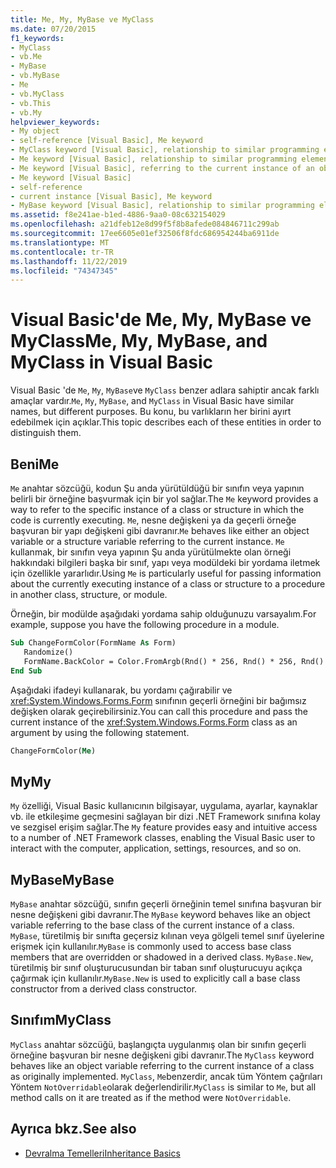```yaml
---
title: Me, My, MyBase ve MyClass
ms.date: 07/20/2015
f1_keywords:
- MyClass
- vb.Me
- MyBase
- vb.MyBase
- Me
- vb.MyClass
- vb.This
- vb.My
helpviewer_keywords:
- My object
- self-reference [Visual Basic], Me keyword
- MyClass keyword [Visual Basic], relationship to similar programming elements
- Me keyword [Visual Basic], relationship to similar programming elements
- Me keyword [Visual Basic], referring to the current instance of an object
- Me keyword [Visual Basic]
- self-reference
- current instance [Visual Basic], Me keyword
- MyBase keyword [Visual Basic], relationship to similar programming elements
ms.assetid: f8e241ae-b1ed-4886-9aa0-08c632154029
ms.openlocfilehash: a21dfeb12e8d99f5f8b8afede084846711c299ab
ms.sourcegitcommit: 17ee6605e01ef32506f8fdc686954244ba6911de
ms.translationtype: MT
ms.contentlocale: tr-TR
ms.lasthandoff: 11/22/2019
ms.locfileid: "74347345"
---
```

# <a name="me-my-mybase-and-myclass-in-visual-basic"></a><span data-ttu-id="08cd6-102">Visual Basic'de Me, My, MyBase ve MyClass</span><span class="sxs-lookup"><span data-stu-id="08cd6-102">Me, My, MyBase, and MyClass in Visual Basic</span></span>
<span data-ttu-id="08cd6-103">Visual Basic 'de `Me`, `My`, `MyBase`ve `MyClass` benzer adlara sahiptir ancak farklı amaçlar vardır.</span><span class="sxs-lookup"><span data-stu-id="08cd6-103">`Me`, `My`, `MyBase`, and `MyClass` in Visual Basic have similar names, but different purposes.</span></span> <span data-ttu-id="08cd6-104">Bu konu, bu varlıkların her birini ayırt edebilmek için açıklar.</span><span class="sxs-lookup"><span data-stu-id="08cd6-104">This topic describes each of these entities in order to distinguish them.</span></span>  
  
## <a name="me"></a><span data-ttu-id="08cd6-105">Beni</span><span class="sxs-lookup"><span data-stu-id="08cd6-105">Me</span></span>  
 <span data-ttu-id="08cd6-106">`Me` anahtar sözcüğü, kodun Şu anda yürütüldüğü bir sınıfın veya yapının belirli bir örneğine başvurmak için bir yol sağlar.</span><span class="sxs-lookup"><span data-stu-id="08cd6-106">The `Me` keyword provides a way to refer to the specific instance of a class or structure in which the code is currently executing.</span></span> <span data-ttu-id="08cd6-107">`Me`, nesne değişkeni ya da geçerli örneğe başvuran bir yapı değişkeni gibi davranır.</span><span class="sxs-lookup"><span data-stu-id="08cd6-107">`Me` behaves like either an object variable or a structure variable referring to the current instance.</span></span> <span data-ttu-id="08cd6-108">`Me` kullanmak, bir sınıfın veya yapının Şu anda yürütülmekte olan örneği hakkındaki bilgileri başka bir sınıf, yapı veya modüldeki bir yordama iletmek için özellikle yararlıdır.</span><span class="sxs-lookup"><span data-stu-id="08cd6-108">Using `Me` is particularly useful for passing information about the currently executing instance of a class or structure to a procedure in another class, structure, or module.</span></span>  
  
 <span data-ttu-id="08cd6-109">Örneğin, bir modülde aşağıdaki yordama sahip olduğunuzu varsayalım.</span><span class="sxs-lookup"><span data-stu-id="08cd6-109">For example, suppose you have the following procedure in a module.</span></span>  
  
```vb  
Sub ChangeFormColor(FormName As Form)  
   Randomize()  
   FormName.BackColor = Color.FromArgb(Rnd() * 256, Rnd() * 256, Rnd() * 256)  
End Sub  
```  
  
 <span data-ttu-id="08cd6-110">Aşağıdaki ifadeyi kullanarak, bu yordamı çağırabilir ve <xref:System.Windows.Forms.Form> sınıfının geçerli örneğini bir bağımsız değişken olarak geçirebilirsiniz.</span><span class="sxs-lookup"><span data-stu-id="08cd6-110">You can call this procedure and pass the current instance of the <xref:System.Windows.Forms.Form> class as an argument by using the following statement.</span></span>  
  
```vb  
ChangeFormColor(Me)  
```  
  
## <a name="my"></a><span data-ttu-id="08cd6-111">My</span><span class="sxs-lookup"><span data-stu-id="08cd6-111">My</span></span>  
 <span data-ttu-id="08cd6-112">`My` özelliği, Visual Basic kullanıcının bilgisayar, uygulama, ayarlar, kaynaklar vb. ile etkileşime geçmesini sağlayan bir dizi .NET Framework sınıfına kolay ve sezgisel erişim sağlar.</span><span class="sxs-lookup"><span data-stu-id="08cd6-112">The `My` feature provides easy and intuitive access to a number of .NET Framework classes, enabling the Visual Basic user to interact with the computer, application, settings, resources, and so on.</span></span>  
  
## <a name="mybase"></a><span data-ttu-id="08cd6-113">MyBase</span><span class="sxs-lookup"><span data-stu-id="08cd6-113">MyBase</span></span>  
 <span data-ttu-id="08cd6-114">`MyBase` anahtar sözcüğü, sınıfın geçerli örneğinin temel sınıfına başvuran bir nesne değişkeni gibi davranır.</span><span class="sxs-lookup"><span data-stu-id="08cd6-114">The `MyBase` keyword behaves like an object variable referring to the base class of the current instance of a class.</span></span> <span data-ttu-id="08cd6-115">`MyBase`, türetilmiş bir sınıfta geçersiz kılınan veya gölgeli temel sınıf üyelerine erişmek için kullanılır.</span><span class="sxs-lookup"><span data-stu-id="08cd6-115">`MyBase` is commonly used to access base class members that are overridden or shadowed in a derived class.</span></span> <span data-ttu-id="08cd6-116">`MyBase.New`, türetilmiş bir sınıf oluşturucusundan bir taban sınıf oluşturucuyu açıkça çağırmak için kullanılır.</span><span class="sxs-lookup"><span data-stu-id="08cd6-116">`MyBase.New` is used to explicitly call a base class constructor from a derived class constructor.</span></span>  
  
## <a name="myclass"></a><span data-ttu-id="08cd6-117">Sınıfım</span><span class="sxs-lookup"><span data-stu-id="08cd6-117">MyClass</span></span>  
 <span data-ttu-id="08cd6-118">`MyClass` anahtar sözcüğü, başlangıçta uygulanmış olan bir sınıfın geçerli örneğine başvuran bir nesne değişkeni gibi davranır.</span><span class="sxs-lookup"><span data-stu-id="08cd6-118">The `MyClass` keyword behaves like an object variable referring to the current instance of a class as originally implemented.</span></span> <span data-ttu-id="08cd6-119">`MyClass`, `Me`benzerdir, ancak tüm Yöntem çağrıları Yöntem `NotOverridable`olarak değerlendirilir.</span><span class="sxs-lookup"><span data-stu-id="08cd6-119">`MyClass` is similar to `Me`, but all method calls on it are treated as if the method were `NotOverridable`.</span></span>  
  
## <a name="see-also"></a><span data-ttu-id="08cd6-120">Ayrıca bkz.</span><span class="sxs-lookup"><span data-stu-id="08cd6-120">See also</span></span>

- [<span data-ttu-id="08cd6-121">Devralma Temelleri</span><span class="sxs-lookup"><span data-stu-id="08cd6-121">Inheritance Basics</span></span>](../../../visual-basic/programming-guide/language-features/objects-and-classes/inheritance-basics.md)
